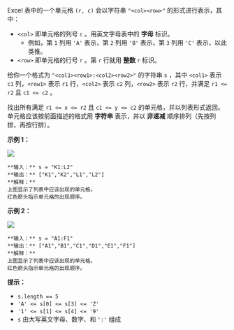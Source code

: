 Excel 表中的一个单元格 `(r, c)` 会以字符串 `"<col><row>"` 的形式进行表示，其中：

  * `<col>` 即单元格的列号 `c` 。用英文字母表中的 **字母** 标识。 
    * 例如，第 `1` 列用 `'A'` 表示，第 `2` 列用 `'B'` 表示，第 `3` 列用 `'C'` 表示，以此类推。
  * `<row>` 即单元格的行号 `r` 。第 `r` 行就用 **整数** `r` 标识。

给你一个格式为 `"<col1><row1>:<col2><row2>"` 的字符串 `s` ，其中 `<col1>` 表示 `c1` 列，`<row1>`
表示 `r1` 行，`<col2>` 表示 `c2` 列，`<row2>` 表示 `r2` 行，并满足 `r1 <= r2` 且 `c1 <= c2` 。

找出所有满足 `r1 <= x <= r2` 且 `c1 <= y <= c2` 的单元格，并以列表形式返回。单元格应该按前面描述的格式用 **字符串**
表示，并以 **非递减** 顺序排列（先按列排，再按行排）。



**示例 1：**

![](https://assets.leetcode.com/uploads/2022/02/08/ex1drawio.png)

    
    
    **输入：** s = "K1:L2"
    **输出：** ["K1","K2","L1","L2"]
    **解释：**
    上图显示了列表中应该出现的单元格。
    红色箭头指示单元格的出现顺序。
    

**示例 2：**

![](https://assets.leetcode.com/uploads/2022/02/09/exam2drawio.png)

    
    
    **输入：** s = "A1:F1"
    **输出：** ["A1","B1","C1","D1","E1","F1"]
    **解释：**
    上图显示了列表中应该出现的单元格。 
    红色箭头指示单元格的出现顺序。
    



**提示：**

  * `s.length == 5`
  * `'A' <= s[0] <= s[3] <= 'Z'`
  * `'1' <= s[1] <= s[4] <= '9'`
  * `s` 由大写英文字母、数字、和 `':'` 组成

